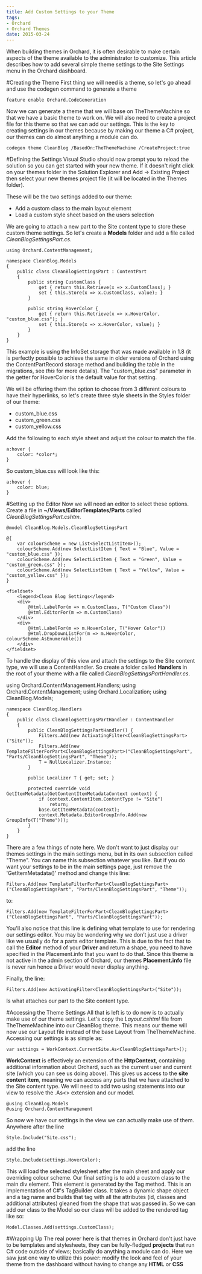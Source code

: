 ```yaml
---
title: Add Custom Settings to your Theme
tags:
- Orchard
- Orchard Themes
date: 2015-03-24
---
```

When building themes in Orchard, it is often desirable to make certain aspects of the theme available to the administrator to customize. 
This article describes how to add several simple theme settings to the Site Settings menu in the Orchard dashboard. 

#Creating the Theme
First thing we will need is a theme, so let's go ahead and use the codegen command to generate a theme

    feature enable Orchard.CodeGeneration

Now we can generate a theme that we will base on TheThemeMachine so that we have a basic theme to work on. We will also need to create a project file for this theme so that we can add our settings. This is the key to creating settings in our themes because by making our theme a C# project, our themes can do almost anything a module can do.

    codegen theme CleanBlog /BasedOn:TheThemeMachine /CreateProject:true

#Defining the Settings
Visual Studio should now prompt you to reload the solution so you can get started with your new theme. If it doesn't right click on your themes folder in the Solution Explorer and Add -> Existing Project then select your new themes project file (it will be located in the Themes folder).

These will be the two settings added to our theme:

- Add a custom class to the main layout element
- Load a custom style sheet based on the users selection

	
We are going to attach a new part to the Site content type to store these custom theme settings. So let's create a **Models** folder and add a file called *CleanBlogSettingsPart.cs*.

    using Orchard.ContentManagement;
    
    namespace CleanBlog.Models
    {
    	public class CleanBlogSettingsPart : ContentPart
        {
            public string CustomClass {
                get { return this.Retrieve(x => x.CustomClass); }
                set { this.Store(x => x.CustomClass, value); }
            }
         
            public string HoverColor {
                get { return this.Retrieve(x => x.HoverColor, "custom_blue.css"); }
                set { this.Store(x => x.HoverColor, value); }
            }
        }
    }

This example is using the InfoSet storage that was made available in 1.8 (it is perfectly possible to achieve the same in older versions of Orchard using the ContentPartRecord storage method and building the table in the migrations, see *this* for more details). The "custom_blue.css" parameter in the getter for HoverColor is the default value for that setting.

We will be offering them the option to choose from 3 different colours to have their hyperlinks, so let's create three style sheets in the Styles folder of our theme:

- custom_blue.css
- custom_green.css
- custom_yellow.css

Add the following to each style sheet and adjust the colour to match the file.

    a:hover {
        color: *color*;
    }

So custom_blue.css will look like this:

    a:hover {
        color: blue;
    }


#Setting up the Editor
Now we will need an editor to select these options. Create a file in **~/Views/EditorTemplates/Parts** called *CleanBlogSettingsPart.cshtm*. 

    @model CleanBlog.Models.CleanBlogSettingsPart
               
    @{
        var colourScheme = new List<SelectListItem>();
        colourScheme.Add(new SelectListItem { Text = "Blue", Value = "custom_blue.css" });
        colourScheme.Add(new SelectListItem { Text = "Green", Value = "custom_green.css" });
        colourScheme.Add(new SelectListItem { Text = "Yellow", Value = "custom_yellow.css" });
    }
    
    <fieldset>
        <legend>Clean Blog Settings</legend>
    	<div>
    		@Html.LabelFor(m => m.CustomClass, T("Custom Class"))
    		@Html.EditorFor(m => m.CustomClass)
    	</div>
    	<div>
    		@Html.LabelFor(m => m.HoverColor, T("Hover Color"))
    		@Html.DropDownListFor(m => m.HoverColor, colourScheme.AsEnumerable())
    	</div>
    </fieldset>

To handle the display of this view and attach the settings to the Site content type, we will use a ContentHandler. So create a folder called **Handlers** in the root of your theme with a file called *CleanBlogSettingsPartHandler.cs*.

using Orchard.ContentManagement.Handlers;
using Orchard.ContentManagement;
using Orchard.Localization;
using CleanBlog.Models;

    namespace CleanBlog.Handlers
    {
    	public class CleanBlogSettingsPartHandler : ContentHandler
        {
            public CleanBlogSettingsPartHandler() {
    			Filters.Add(new ActivatingFilter<CleanBlogSettingsPart>("Site"));
                Filters.Add(new TemplateFilterForPart<CleanBlogSettingsPart>("CleanBlogSettingsPart", "Parts/CleanBlogSettingsPart", "Theme"));
                T = NullLocalizer.Instance;
            }
    
    		public Localizer T { get; set; }
    
    		protected override void GetItemMetadata(GetContentItemMetadataContext context) {
                if (context.ContentItem.ContentType != "Site")
                    return;
                base.GetItemMetadata(context);
                context.Metadata.EditorGroupInfo.Add(new GroupInfo(T("Theme")));
            }
        }
    }

There are a few things of note here. We don't want to just display our themes settings in the main settings menu, but in its own subsection called "Theme". You can name this subsection whatever you like. But if you do want your settings to be in the main settings page, just remove the 'GetItemMetadata()' method and change this line:

    Filters.Add(new TemplateFilterForPart<CleanBlogSettingsPart>("CleanBlogSettingsPart", "Parts/CleanBlogSettingsPart", "Theme"));

to:

    Filters.Add(new TemplateFilterForPart<CleanBlogSettingsPart>("CleanBlogSettingsPart", "Parts/CleanBlogSettingsPart"));

You'll also notice that this line is defining what template to use for rendering our settings editor. You may be wondering why we don’t just use a driver like we usually do for a parts editor template. This is due to the fact that to call the **Editor** method of your **Driver** and return a shape, you need to have specified in the Placement.info that you want to do that. Since this theme is not active in the admin section of Orchard, our themes **Placement.info** file is never run hence a Driver would never display anything.

Finally, the line:

    Filters.Add(new ActivatingFilter<CleanBlogSettingsPart>("Site"));

Is what attaches our part to the Site content type. 

#Accessing the Theme Settings
All that is left is to do now is to actually make use of our theme settings. Let's copy the *Layout.cshtml* file from TheThemeMachine into our CleanBlog theme. This means our theme will now use our Layout file instead of the base Layout from TheThemeMachine. Accessing our settings is as simple as:

    var settings = WorkContext.CurrentSite.As<CleanBlogSettingsPart>();

**WorkContext** is effectively an extension of the **HttpContext**, containing additional information about Orchard, such as the current user and current site (which you can see us doing above). This gives us access to the **site content item**, meaning we can access any parts that we have attached to the Site content type. We will need to add two using statements into our view to resolve the .As<> extension and our model.

    @using CleanBlog.Models
    @using Orchard.ContentManagement

So now we have our settings in the view we can actually make use of them. Anywhere after the line

    Style.Include("Site.css");

add the line

    Style.Include(settings.HoverColor);

This will load the selected stylesheet after the main sheet and apply our overriding colour scheme. Our final setting is to add a custom class to the main div element. This element is generated by the Tag method. This is an implementation of C#'s TagBuilder class. It takes a dynamic shape object and a tag name and builds that tag with all the attributes (id, classes and additional attributes) gleaned from the shape that was passed in. So we can add our class to the Model so our class will be added to the rendered tag like so:

    Model.Classes.Add(settings.CustomClass);


#Wrapping Up
The real power here is that themes in Orchard don't just have to be templates and stylesheets, they can be fully-fledged **projects** that run C# code outside of views; basically do anything a module can do. Here we saw just one way to utilize this power: modify the look and feel of your theme from the dashboard without having to change any **HTML** or **CSS**
